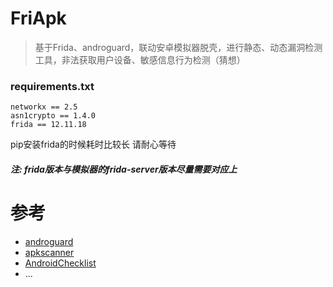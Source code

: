 # FriApk
> 基于Frida、androguard，联动安卓模拟器脱壳，进行静态、动态漏洞检测工具，非法获取用户设备、敏感信息行为检测（猜想）

### requirements.txt
```
networkx == 2.5
asn1crypto == 1.4.0
frida == 12.11.18
```
pip安装frida的时候耗时比较长 请耐心等待
###### **注: frida版本与模拟器的frida-server版本尽量需要对应上**
# 参考
- [androguard](https://github.com/androguard/androguard)
- [apkscanner](https://github.com/gremwell/apkscanner)
- [AndroidChecklist](https://github.com/guanchao/AndroidChecklist)
- ...
